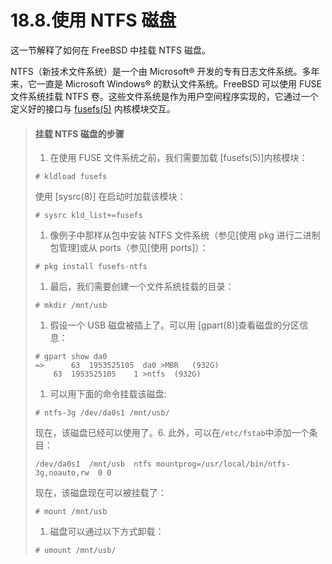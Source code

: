 # 18.8.使用 NTFS 磁盘

这一节解释了如何在 FreeBSD 中挂载 NTFS 磁盘。

NTFS（新技术文件系统）是一个由 Microsoft® 开发的专有日志文件系统。多年来，它一直是 Microsoft Windows® 的默认文件系统。FreeBSD 可以使用 FUSE 文件系统挂载 NTFS 卷。这些文件系统是作为用户空间程序实现的，它通过一个定义好的接口与 [fusefs(5)](https://www.freebsd.org/cgi/man.cgi?query=fusefs\&sektion=5\&format=html) 内核模块交互。

> #### 挂载 NTFS 磁盘的步骤
>
> 1. 在使用 FUSE 文件系统之前，我们需要加载 \[fusefs(5)]内核模块：
>
> ```
> # kldload fusefs
> ```
>
> 使用 \[sysrc(8)] 在启动时加载该模块：
>
> ```
> # sysrc kld_list+=fusefs
> ```
>
> 1. 像例子中那样从包中安装 NTFS 文件系统（参见\[使用 pkg 进行二进制包管理]或从 ports（参见\[使用 ports]）：
>
> ```
> # pkg install fusefs-ntfs
> ```
>
> 1. 最后，我们需要创建一个文件系统挂载的目录：
>
> ```
> # mkdir /mnt/usb
> ```
>
> 1. 假设一个 USB 磁盘被插上了。可以用 \[gpart(8)]查看磁盘的分区信息：
>
> ```
> # gpart show da0
> =>	  63  1953525105  da0 >MBR   (932G)
>     63  1953525105    1 >ntfs  (932G)
> ```
>
> 1. 可以用下面的命令挂载该磁盘:
>
> ```
> # ntfs-3g /dev/da0s1 /mnt/usb/
> ```
>
> 现在，该磁盘已经可以使用了。6. 此外，可以在`/etc/fstab`中添加一个条目：
>
> ```
> /dev/da0s1  /mnt/usb	ntfs mountprog=/usr/local/bin/ntfs-3g,noauto,rw  0 0
> ```
>
> 现在，该磁盘现在可以被挂载了：
>
> ```
> # mount /mnt/usb
> ```
>
> 1. 磁盘可以通过以下方式卸载：
>
> ```
> # umount /mnt/usb/
> ```
